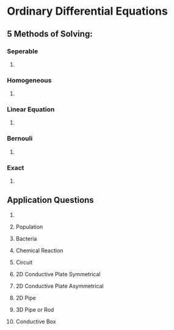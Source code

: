 # Ordinary Differential Equations

## 5 Methods of Solving:
### Seperable
1. 

### Homogeneous
1. 

### Linear Equation
1. 

### Bernouli
1. 

### Exact
1. 

## Application Questions
1. 

1. Population
2. Bacteria
3. Chemical Reaction
4. Circuit
5. 2D Conductive Plate Symmetrical
6. 2D Conductive Plate Asymmetrical
7. 2D Pipe
8. 3D Pipe or Rod
9. Conductive Box

